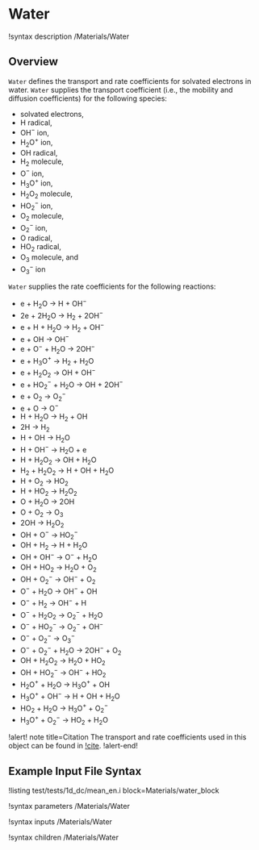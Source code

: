 # Water

!syntax description /Materials/Water

## Overview

`Water` defines the transport and rate coefficients for solvated electrons in water. `Water` supplies the transport coefficient (i.e., the mobility and diffusion coefficients) for the following species:

- solvated electrons,
- H radical,
- OH$^-$ ion,
- H$_2$O$^+$ ion,
- OH radical,
- H$_2$ molecule,
- O$^-$ ion,
- H$_3$O$^+$ ion,
- H$_2$O$_2$ molecule,
- HO$_2$$^-$ ion,
- O$_2$ molecule,
- O$_2$$^-$ ion,
- O radical,
- HO$_2$ radical,
- O$_3$ molecule, and
- O$_3$$^-$ ion

`Water` supplies the rate coefficients for the following reactions:

- e + H$_2$O $\rightarrow$ H + OH$^-$
- 2e + 2H$_2$O $\rightarrow$ H$_2$ + 2OH$^-$
- e + H + H$_2$O $\rightarrow$ H$_2$ + OH$^-$
- e + OH $\rightarrow$ OH$^-$
- e + O$^-$ + H$_2$O $\rightarrow$ 2OH$^-$
- e + H$_3$O$^+$ $\rightarrow$ H$_2$ + H$_2$O
- e + H$_2$O$_2$ $\rightarrow$ OH + OH$^-$
- e + HO$_2$$^-$ + H$_2$O $\rightarrow$ OH + 2OH$^-$
- e + O$_2$ $\rightarrow$ O$_2$$^-$
- e + O $\rightarrow$ O$^-$
- H + H$_2$O $\rightarrow$ H$_2$ + OH
- 2H $\rightarrow$ H$_2$
- H + OH $\rightarrow$ H$_2$O
- H + OH$^-$ $\rightarrow$ H$_2$O + e
- H + H$_2$O$_2$ $\rightarrow$ OH + H$_2$O
- H$_2$ + H$_2$O$_2$ $\rightarrow$ H + OH + H$_2$O
- H + O$_2$ $\rightarrow$ HO$_2$
- H + HO$_2$ $\rightarrow$ H$_2$O$_2$
- O + H$_2$O $\rightarrow$ 2OH
- O + O$_2$ $\rightarrow$ O$_3$
- 2OH $\rightarrow$ H$_2$O$_2$
- OH + O$^-$ $\rightarrow$ HO$_2$$^-$
- OH + H$_2$ $\rightarrow$ H + H$_2$O
- OH + OH$^-$ $\rightarrow$ O$^-$ + H$_2$O
- OH + HO$_2$ $\rightarrow$ H$_2$O + O$_2$
- OH + O$_2$$^-$ $\rightarrow$ OH$^-$ + O$_2$
- O$^-$ + H$_2$O $\rightarrow$ OH$^-$ + OH
- O$^-$ + H$_2$ $\rightarrow$ OH$^-$ + H
- O$^-$ + H$_2$O$_2$ $\rightarrow$ O$_2$$^-$ + H$_2$O
- O$^-$ + HO$_2$$^-$ $\rightarrow$ O$_2$$^-$ + OH$^-$
- O$^-$ + O$_2$$^-$ $\rightarrow$ O$_3$$^-$
- O$^-$ + O$_2$$^-$ + H$_2$O $\rightarrow$ 2OH$^-$ + O$_2$
- OH + H$_2$O$_2$ $\rightarrow$ H$_2$O + HO$_2$
- OH + HO$_2$$^-$ $\rightarrow$ OH$^-$ + HO$_2$
- H$_2$O$^+$ + H$_2$O $\rightarrow$ H$_3$O$^+$ + OH
- H$_3$O$^+$ + OH$^-$ $\rightarrow$ H + OH + H$_2$O
- HO$_2$ + H$_2$O $\rightarrow$ H$_3$O$^+$ + O$_2$$^-$
- H$_3$O$^+$ + O$_2$$^-$ $\rightarrow$ HO$_2$ + H$_2$O

!alert! note title=Citation
The transport and rate coefficients used in this object can be found in [!cite](tian2014atmospheric).
!alert-end!

## Example Input File Syntax

!listing test/tests/1d_dc/mean_en.i block=Materials/water_block

!syntax parameters /Materials/Water

!syntax inputs /Materials/Water

!syntax children /Materials/Water

